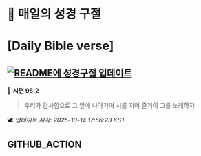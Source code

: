 # 🙏 매일의 성경 구절
# [Daily Bible verse]
## [![README에 성경구절 업데이트](https://github.com/DONGSUKA/first_test/actions/workflows/update-readme-bible.yml/badge.svg)](https://github.com/DONGSUKA/first_test/actions/workflows/update-readme-bible.yml)
<!-- START_BIBLE_VERSE -->
📖 **시편 95:2**
> 우리가 감사함으로 그 앞에 나아가며 시를 지어 즐거이 그를 노래하자

🕊️ _업데이트 시각: 2025-10-14 17:56:23 KST_
  <!-- END_BIBLE_VERSE -->
## GITHUB_ACTION
